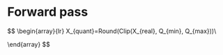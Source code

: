 # Forward pass
$$
\begin{array}{lr}
X_{quant}=Round(Clip(X_{real}, Q_{min}, Q_{max}))\\

\end{array}
$$